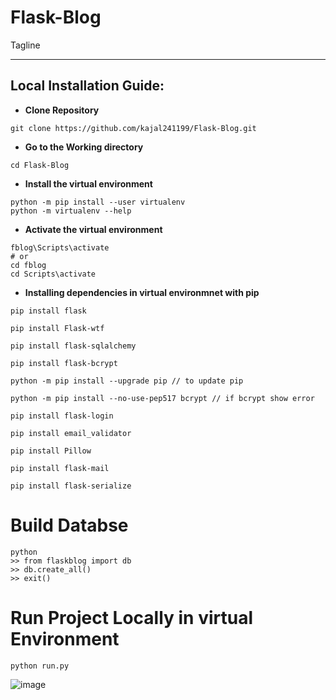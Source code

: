 # Flask-Blog
Tagline
***
Local Installation Guide:
---
* **Clone Repository**
```
git clone https://github.com/kajal241199/Flask-Blog.git
```
* **Go to the Working directory**
```
cd Flask-Blog
```
* **Install the virtual environment**
```
python -m pip install --user virtualenv
python -m virtualenv --help
```
* **Activate the virtual environment**
```
fblog\Scripts\activate
# or 
cd fblog
cd Scripts\activate
```
* **Installing dependencies in virtual environmnet with pip**
```
pip install flask

pip install Flask-wtf

pip install flask-sqlalchemy

pip install flask-bcrypt

python -m pip install --upgrade pip // to update pip

python -m pip install --no-use-pep517 bcrypt // if bcrypt show error

pip install flask-login

pip install email_validator

pip install Pillow

pip install flask-mail

pip install flask-serialize
```
# Build Databse
```
python
>> from flaskblog import db
>> db.create_all()
>> exit()
```
# Run Project Locally in virtual Environment
```
python run.py
```
![image](https://user-images.githubusercontent.com/42913243/109383801-f319f600-790e-11eb-8e90-e90453232915.png)







